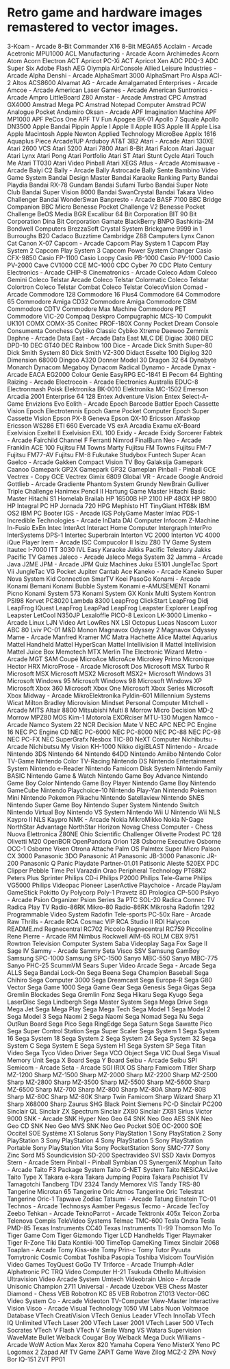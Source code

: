 # Retro game and hardware images remastered to vector images.

3-Koam - Arcade
8-Bit Commander X16
8-Bit MEGA65
Acclaim - Arcade
Acetronic MPU1000
ACL Manufacturing - Arcade
Acorn Archimedes
Acorn Atom
Acorn Electron
ACT Apricot PC-Xi
ACT Apricot Xen
ADC PDQ-3
ADC Super Six
Adobe Flash
AEG Olympia
AirConsole
Allied Leisure Industries - Arcade
Alpha Denshi - Arcade
AlphaSmart 3000
AlphaSmart Pro
Alspa ACI-2
Altos ACS8600
Alvamat AG - Arcade
Amalgamated Enterprises - Arcade
Amcoe - Arcade
American Laser Games - Arcade
American Suntronics - Arcade
Ampro LittleBoard Z80
Amstar - Arcade
Amstrad CPC
Amstrad GX4000
Amstrad Mega PC
Amstrad Notepad Computer
Amstrad PCW
Analogue Pocket
Andamiro Oksan - Arcade
APF Imagination Machine
APF MP1000
APF PeCos One
APF TV Fun
Apogee BK-01
Apollo 7 Squale
Apollo DN3500
Apple Bandai Pippin
Apple I
Apple II
Apple IIGS
Apple III
Apple Lisa
Apple Macintosh
Apple Newton
Applied Technology MicroBee
Applix 1616
Aquaplus Piece
Arcade1UP
Arduboy
AT&T 3B2
Atari - Arcade
Atari 130XE
Atari 2600 VCS
Atari 5200
Atari 7800
Atari 8-Bit
Atari Falcon
Atari Jaguar
Atari Lynx
Atari Pong
Atari Portfolio
Atari ST
Atari Stunt Cycle
Atari Touch Me
Atari TT030
Atari Video Pinball
Atari XEGS
Atlus - Arcade
Atomiswave - Arcade
Baiyi C2
Bally - Arcade
Bally Astrocade
Bally Sente
Bambino Video Game System
Bandai Design Master
Bandai Karaoke Ranking Party
Bandai Playdia
Bandai RX-78 Gundam
Bandai Sufami Turbo
Bandai Super Note Club
Bandai Super Vision 8000
Bandai SwanCrystal
Bandai Takara Video Challenger
Bandai WonderSwan
Banpresto - Arcade
BASF 7100
BBC Bridge Companion
BBC Micro
Benesse Pocket Challenge V2
Benesse Pocket Challenge
BeOS Media
BGR Excalibur 64
Bit Corporation BIT 90
Bit Corporation Dina
Bit Corporation Gamate
BlackBerry
BNPO Bashkiria-2M
Bondwell Computers
BrezzaSoft Crystal System
Brickgame 9999 in 1
Burroughs B20
Cadaco Buzztime
Cambridge Z88
Camputers Lynx
Canon Cat
Canon X-07
Capcom - Arcade
Capcom Play System 1
Capcom Play System 2
Capcom Play System 3
Capcom Power System Changer
Casio CFX-9850
Casio FP-1100
Casio Loopy
Casio PB-1000
Casio PV-1000
Casio PV-2000
Cave CV1000
CCE MC-1000
CDC Cyber 70
CDC Plato
Century Electronics - Arcade
CHIP-8
Cinematronics - Arcade
Coleco Adam
Coleco Gemini
Coleco Telstar Arcade
Coleco Telstar Colormatic
Coleco Telstar Colortron
Coleco Telstar Combat
Coleco Telstar
ColecoVision
Comad - Arcade
Commodore 128
Commodore 16 Plus4
Commodore 64
Commodore 65
Commodore Amiga CD32
Commodore Amiga
Commodore CBM
Commodore CDTV
Commodore Max Machine
Commodore PET
Commodore VIC-20
Compaq Deskpro
Compugraphic MCS-10
Compukit UK101
COMX COMX-35
Conitec PROF-180X
Conny Pocket Dream Console
Consumenta Conchess
Cybiko Classic
Cybiko Xtreme
Daewoo Zemmix
Daphne - Arcade
Data East - Arcade
Data East MLC
DE Digiac 3080
DEC DPD-10
DEC GT40
DEC Rainbow 100
Dice - Arcade
Dick Smith Super-80
Dick Smith System 80
Dick Smith VZ-300
Didact Esselte 100
Digilog 320
Dimension 68000
Dingoo A320
Donner Model 30
Dragon 32 64
Dynabyte Monarch
Dynacom Megaboy
Dynacom Radical
Dynamo - Arcade
Dynax - Arcade
EACA EG2000 Colour Genie
EasyRPG
EC-1841
Ei Pecom 64
Eighting Raizing - Arcade
Electrocoin - Arcade
Electronics Australia EDUC-8
Electronmash Poisk
Elektronika BK-0010
Elektronika MC-1502
Emerson Arcadia 2001
Enterprise 64 128
Entex Adventure Vision
Entex Select-A-Game
Envizions Evo
Eolith - Arcade
Epoch Barcode Battler
Epoch Cassette Vision
Epoch Electrotennis
Epoch Game Pocket Computer
Epoch Super Cassette Vision
Epson PX-8 Geneva
Epson QX-10
Ericsson Alfaskop
Ericsson WS286
ETI 660
Evercade VS
exA Arcadia
Examu eX-Board
Exelvision Exeltel II
Exelvision EXL 100
Exidy - Arcade
Exidy Sorcerer
Fabtek - Arcade
Fairchild Channel F
Ferranti Nimrod
FinalBurn Neo - Arcade
Franklin ACE 100
Fujitsu FM Towns Marty
Fujitsu FM Towns
Fujitsu FM-7
Fujitsu FM77-AV
Fujitsu FM-8
Fukutake Studybox
Funtech Super Acan
Gaelco - Arcade
Gakken Compact Vision TV Boy
Galaksija
Gamepark Caanoo
Gamepark GP2X
Gamepark GP32
Gameplan Pinball - Pinball
GCE Vectrex - Copy
GCE Vectrex
Gimix 6809
Global VR - Arcade
Google Android
Gottlieb - Arcade
Gradiente  Phantom System
Grundy NewBrain
Gulliver Triple Challenge
Hanimex Pencil II
Hartung Game Master
Hitachi Basic Master
Hitachi S1
Homelab Brailab
HP 16500B
HP 2100
HP 48GX
HP 9800
HP Integral PC
HP Jornada 720
HPG Mephisto
HT TinyGiant HT68k
IBM OS2
IBM PC Booter
IGS - Arcade
IGS PolyGame Master
Imlac PDS-1
Incredible Technologies - Arcade
InData DAI Computer
Infocom Z-Machine
In-Fusio ExEn
Intec InterAct
Interact Home Computer
Intergraph InterPro
InterSystems DPS-1
Intertec Superbrain
Interton VC 2000
Interton VC 4000
iQue Player
Irem - Arcade
ISC Compucolor II
Isizu Z80 TV Game System
Itautec I-7000
ITT 3030
IVL Easy Karaoke
Jakks Pacific Telestory
Jakks Pacific TV Games
Jaleco - Arcade
Jaleco Mega System 32
Jamma - Arcade
Java J2ME
JPM - Arcade
JPM Quiz Machines
Juku E5101
JungleTac Sport Vii
JungleTac VG Pocket
Jupiter Cantab Ace
Kaneko - Arcade
Kaneko Super Nova System
Kid Connection SmarTV
Koei PasoGo
Konami - Arcade
Konami Bemani
Konami Bubble System
Konami e-AMUSEMENT
Konami Picno
Konami System 573
Konami System GX
Konix Multi System
Kontron PSI98
Korvet PC8020
Lambda 8300
LeapFrog ClickStart
LeapFrog Didj
LeapFrog IQuest
LeapFrog LeapPad
LeapFrog Leapster Explorer
LeapFrog Leapster
LetCool N350JP
Lexaloffle PICO-8
Lexicon LK-3000
Limenko - Arcade
Linux
LJN Video Art
LowRes NX
LSI Octopus
Lucas Nascom
Luxor ABC 80
Lviv PC-01
M&D Monon
Magnavox Odyssey 2
Magnavox Odyssey
Mame - Arcade
Manfred Kramer MC
Matra Hachette Alice
Mattel Aquarius
Mattel Handheld
Mattel HyperScan
Mattel Intellivision II
Mattel Intellivision
Mattel Juice Box
Memotech MTX
Merlin The Electronic Wizard
Metro - Arcade
MGT SAM Coupé
MicroAce MicroAce
Microkey Primo
Micronique Hector HRX
MicroProse - Arcade
Microsoft Dos
Microsoft MSX Turbo R
Microsoft MSX
Microsoft MSX2
Microsoft MSX2+
Microsoft Windows 31
Microsoft Windows 95
Microsoft Windows 98
Microsoft Windows XP
Microsoft Xbox 360
Microsoft Xbox One
Microsoft Xbox Series
Microsoft Xbox
Midway - Arcade
MikroElektronika Pyldin-601
Millennium Systems Wicat
Milton Bradley Microvision
Mindset Personal Computer
Mitchell - Arcade
MITS Altair 8800
Mitsubishi Multi 8
Morrow Micro Decision MD-2
Morrow MPZ80
MOS Kim-1
Motorola EXORciser
MTU-130
Mugen
Namco - Arcade
Namco System 22
NCR Decision Mate V
NEC APC
NEC PC Engine 16
NEC PC Engine CD
NEC PC-6000
NEC PC-8000
NEC PC-88
NEC PC-98
NEC PC-FX
NEC SuperGrafx
Nesbox TIC-80
NeXT Computer
Nichibutsu - Arcade
Nichibutsu My Vision KH-1000
Nikko digiBLAST
Nintendo - Arcade
Nintendo 3DS
Nintendo 64
Nintendo 64DD
Nintendo Amiibo
Nintendo Color TV-Game
Nintendo Color TV-Racing
Nintendo DS
Nintendo Entertainment System
Nintendo e-Reader
Nintendo Famicom Disk System
Nintendo Family BASIC
Nintendo Game & Watch
Nintendo Game Boy Advance
Nintendo Game Boy Color
Nintendo Game Boy Player
Nintendo Game Boy
Nintendo GameCube
Nintendo Playchoice-10
Nintendo Play-Yan
Nintendo Pokemon Mini
Nintendo Pokemon Pikachu
Nintendo Satellaview
Nintendo SNES
Nintendo Super Game Boy
Nintendo Super System
Nintendo Switch
Nintendo Virtual Boy
Nintendo VS System
Nintendo Wii U
Nintendo Wii
NLS Kaypro II
NLS Kaypro
NMK - Arcade
Nokia MikroMikko
Nokia N-Gage
NorthStar Advantage
NorthStar Horizon
Novag Chess Computer - Chess
Nuova Elettronica Z80NE
Ohio Scientific Challenger
Olivette Prodest PC 128
Olivetti M20
OpenBOR
OpenPandora
Orion 128
Osborne Executive
Osborne OCC-1
Osborne Vixen
Otrona Attache
Palm OS
Palmtex Super Micro
Palson CX 3000
Panasonic 3DO
Panasonic A1
Panasonic JB-3000
Panasonic JR-200
Panasonic Q
Panic Playdate
Partner-01.01
Patisonic Aleste 520EX
PDC Clipper
Pebble Time
Pel Varazdin Orao
Peripheral Technology PT68K2
Peters Plus Sprinter
Philips CD-i
Philips P2000
Philips Tele-Game
Philips VG5000
Philips Videopac
Pioneer LaserActive
Playchoice - Arcade
PlayJam GameStick
Pokitto Oy
Polycorp Poly-1
Pravetz 8D
Prologica CP-500
Psikyo - Arcade
Psion Organizer
Psion Series 3a
PTC SOL-20
Radica Connec TV
Radica Play TV
Radio-86RK Mikro-80
Radio-86RK Mikrosha
Radofin 1292 Programmable Video System
Radofin Tele-sports PC-50x
Rare - Arcade
Raw Thrills - Arcade
RCA Cosmac VIP
RCA Studio II
RDI Halycon
README.md
Regnecentral RC702 Piccolo
Regnecentral RC759 Piccoline
Rene Pierre - Arcade
RM Nimbus
Rockwell AIM-65
ROLM CBX 9751
Rowtron Television Computer System
Saba Videoplay
Saga Fox
Sage II
Sage IV
Sammy - Arcade
Sammy Seta Visco SSV
Samsung GamBoy
Samsung SPC-1000
Samsung SPC-1500
Sanyo MBC-550
Sanyo MBC-775
Sanyo PHC-25
ScummVM
Sears Super Video Arcade
Sega - Arcade
Sega ALLS
Sega Bandai Lock-On
Sega Beena
Sega Champion Baseball
Sega Chihiro
Sega Computer 3000
Sega Dreamcast
Sega Europa-R
Sega G80 Vector
Sega Game 1000
Sega Game Gear
Sega Genesis
Sega Gigas
Sega Gremlin Blockades
Sega Gremlin Fonz
Sega Hikaru
Sega Kyugo
Sega LaserDisc
Sega Lindbergh
Sega Master System
Sega Mega Drive
Sega Mega Jet
Sega Mega Play
Sega Mega Tech
Sega Model 1
Sega Model 2
Sega Model 3
Sega Naomi 2
Sega Naomi
Sega Nomad
Sega Nu
Sega OutRun Board
Sega Pico
Sega RingEdge
Sega Saturn
Sega Sawatte Pico
Sega Super Control Station
Sega Super Scaler
Sega System 1
Sega System 16
Sega System 18
Sega System 2
Sega System 24
Sega System 32
Sega System C
Sega System E
Sega System H1
Sega System SP
Sega Titan Video
Sega Tyco Video Driver
Sega VCO Object
Sega VIC Dual
Sega Visual Memory Unit
Sega X Board
Sega Y Board
Seibu - Arcade
Seibu SPI
Semicom - Arcade
Seta - Arcade
SGI IRIX OS
Sharp Famicom Titler
Sharp MZ-1200
Sharp MZ-1500
Sharp MZ-2000
Sharp MZ-2200
Sharp MZ-2500
Sharp MZ-2800
Sharp MZ-3500
Sharp MZ-5500
Sharp MZ-5600
Sharp MZ-6500
Sharp MZ-700
Sharp MZ-800
Sharp MZ-80A
Sharp MZ-80B
Sharp MZ-80C
Sharp MZ-80K
Sharp Twin Famicom
Sharp Wizard
Sharp X1
Sharp X68000
Sharp Zaurus
SHG Black Point
Siemens PC-D
Sinclair PC200
Sinclair QL
Sinclair ZX Spectrum
Sinclair ZX80
Sinclair ZX81
Sirius Victor 9000
SNK - Arcade
SNK Hyper Neo Geo 64
SNK Neo Geo AES
SNK Neo Geo CD
SNK Neo Geo MVS
SNK Neo Geo Pocket
SOE OC-2000
SOE Occitel
SOE Système X1
Solarus
Sony PlayStation 1
Sony PlayStation 2
Sony PlayStation 3
Sony PlayStation 4
Sony PlayStation 5
Sony PlayStation Portable
Sony PlayStation Vita
Sony PocketStation
Sony SMC-777
Sony Zinc
Sord M5
Soundicvision SD-200
Spectravideo SVI
SSD Xavix Domyos
Stern - Arcade
Stern Pinball - Pinball
Symbian OS
SynergeniX Mophun
Taito - Arcade
Taito F3 Package System
Taito G-NET System
Taito NESiCAxLive
Taito Type X
Takara e-kara
Takara Jumping Popira
Takara Pachislot TV
Tamagotchi
Tandberg TDV 2324
Tandy Memorex VIS
Tandy TRS-80
Tangerine Microtan 65
Tangerine Oric Atmos
Tangerine Oric Telestrat
Tangerine Oric-1
Tapwave Zodiac
Tatsumi - Arcade
Tatung Einstein TC-01
Technos - Arcade
Technosys Aamber Pegasus
Tecmo - Arcade
TecToy Zeebo
Tehkan - Arcade
TeknoParrot - Arcade
Tektronix 405x
Telcon Zorba
Telenova Compis
TeleVideo Systems
Telmac TMC-600
Tesla Ondra
Tesla PMD-85
Texas Instruments CC40
Texas Instruments TI-99
Thomson Mo To
Tiger Game Com
Tiger Gizmondo
Tiger LCD Handhelds
Tiger Playmaker
Tiger R-Zone
Tiki Data Kontiki-100
TimeTop GameKing
Timex Sinclair 2068
Toaplan - Arcade
Tomy Kiss-site
Tomy Prin-c
Tomy Tutor Pyuuta
Tomytronic Cosmic Combat
Toshiba Pasopia
Toshiba Visicom
TourVisión Video Games
ToyQuest GoGo TV
Triforce - Arcade
Triumph-Adler Alphatronic PC
TRQ Video Computer H-21
Tsukuda Othello Multivision
Ultravision Video Arcade System
Umtech Videobrain
Unico - Arcade
Unisonic Champion 2711
Universal - Arcade
Uzebox
VEB Chess Master Diamond - Chess
VEB Robotron KC 85
VEB Robotron Z1013
Vector-06C
Video System Co - Arcade
Videoton TV-Computer
View-Master Interactive Vision
Visco - Arcade
Visual Technology 1050
VM Labs Nuon
Voltmace Database
VTech CreatiVision
VTech Genius Leader
VTech InnoTab
VTech IQ Unlimited
VTech Laser 200
VTech Laser 2001
VTech Laser 500
VTech Socrates
VTech V Flash
VTech V Smile
Wang VS
Watara Supervision
WaveMate Bullet
Welback Cougar Boy
Welback Mega Duck
Williams - Arcade
WoW Action Max
Xerox 820
Yamaha Copera
Yeno MisterX
Yeno PC Logomax 2
Zapad Alf TV Game
ZAPiT Game Wave
Zilog MCZ-2
ZPA Nový Bor IQ-151
ZVT PP01
